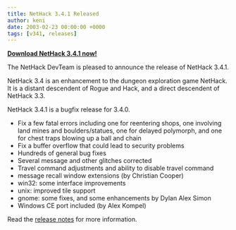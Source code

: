 ```yaml
---
title: NetHack 3.4.1 Released
author: keni
date: 2003-02-23 00:00:00 +0000
tags: [v341, releases]
---
```

[**Download NetHack 3.4.1 now!**][341-downloads]

The NetHack DevTeam is pleased to announce the release of NetHack 3.4.1.

NetHack 3.4 is an enhancement to the dungeon exploration game NetHack.  It is a distant descendent of Rogue and Hack, and a direct descendent of NetHack 3.3.

NetHack 3.4.1 is a bugfix release for 3.4.0.

* Fix a few fatal errors including one for reentering shops, one involving land mines and boulders/statues, one for delayed polymorph, and one for chest traps blowing up a ball and chain
* Fix a buffer overflow that could lead to security problems
* Hundreds of general bug fixes
* Several message and other glitches corrected
* Travel command adjustments and ability to disable travel command
* message recall window extensions (by Christian Cooper)
* win32: some interface improvements
* unix: improved tile support
* gnome: some fixes, and some enhancements by Dylan Alex Simon
* Windows CE port included (by Alex Kompel)

Read the [release notes][341-release] for more information.

[341-downloads]: {{site.baseurl}}/v341/downloads.html
[341-release]: {{site.baseurl}}/v341/release.html
